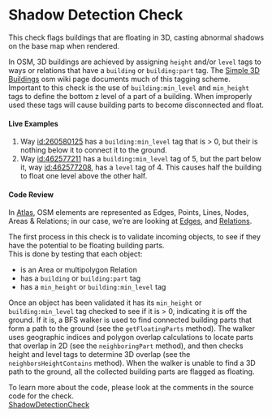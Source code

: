 # Shadow Detection Check

This check flags buildings that are floating in 3D, casting abnormal shadows on the base map when rendered.

In OSM, 3D buildings are achieved by assigning `height` and/or `level` tags to ways or relations that have a `building` or `building:part` tag.
The [Simple 3D Buildings](https://wiki.openstreetmap.org/wiki/Simple_3D_buildings) osm wiki page documents much of this tagging scheme.
Important to this check is the use of `building:min_level` and `min_height` tags to define the bottom z level of a part of a building.
When improperly used these tags will cause building parts to become disconnected and float.  

#### Live Examples

1. Way [id:260580125](https://www.openstreetmap.org/way/260580125) has a `building:min_level` tag that is > 0, but their is nothing below it to connect it to the ground.
2. Way [id:462577211](https://www.openstreetmap.org/way/462577211) has a `building:min_level` tag of 5, but the part below it, 
way [id:462577208](https://www.openstreetmap.org/way/462577208), has a `level` tag of 4. This causes half the building to float one level above the other half.

#### Code Review

In [Atlas](https://github.com/osmlab/atlas), OSM elements are represented as Edges, Points, Lines, Nodes, Areas & Relations; in our case, we’re are looking at
[Edges](https://github.com/osmlab/atlas/blob/dev/src/main/java/org/openstreetmap/atlas/geography/atlas/items/Edge.java), and
[Relations](https://github.com/osmlab/atlas/blob/dev/src/main/java/org/openstreetmap/atlas/geography/atlas/items/Relation.java).

The first process in this check is to validate incoming objects, to see if they have the potential to be floating building parts.  
This is done by testing that each object:

* is an Area or multipolygon Relation
* has a `building` or `building:part` tag
* has a `min_height` or `building:min_level` tag

Once an object has been validated it has its `min_height` or `building:min_level` tag checked to see if it is > 0, indicating it is off the ground.
If it is, a BFS walker is used to find connected building parts that form a path to the ground (see the `getFloatingParts` method).
The walker uses geographic indices and polygon overlap calculations to locate parts that overlap in 2D (see the `neighboringPart` method), 
and then checks height and level tags to determine 3D overlap (see the `neighborsHeightContains` method). 
When the walker is unable to find a 3D path to the ground, all the collected building parts are flagged as floating. 

To learn more about the code, please look at the comments in the source code for the check.  
[ShadowDetectionCheck](../../src/main/java/org/openstreetmap/atlas/checks/validation/areas/ShadowDetectionCheck.java)

